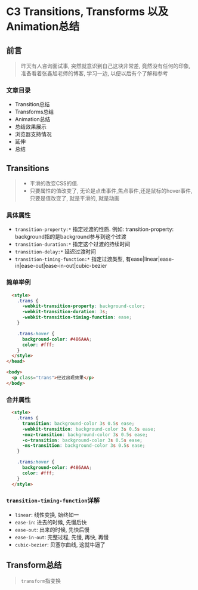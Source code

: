 # C3 Transitions, Transforms 以及 Animation总结

## 前言
 > 昨天有人咨询面试事, 突然就意识到自己这块非常差, 竟然没有任何的印象, 准备看着张鑫旭老师的博客, 学习一边, 以便以后有个了解和参考

### 文章目录
* Transition总结
* Transforms总结
* Animation总结
* 总结效果展示
* 浏览器支持情况
* 延伸
* 总结

## Transitions
> * 平滑的改变CSS的值.
> * 只要属性的值改变了, 无论是点击事件,焦点事件,还是鼠标的hover事件, 只要是值改变了, 就是平滑的, 就是动画

### 具体属性
* `transition-property:*` 指定过渡的性质. 例如: transition-property: background指的是background参与到这个过渡
* `transition-duration:*` 指定这个过渡的持续时间
* `transition-delay:*` 延迟过渡时间
* `transition-timing-function:*` 指定过渡类型, 有ease|linear|ease-in|ease-out|ease-in-out|cubic-bezier

###  简单举例
```html
  <style>
    .trans {
      -webkit-transition-property: background-color;
      -webkit-transition-duration: 3s;
      -webkit-transition-timing-function: ease;
    }

    .trans:hover {
      background-color: #486AAA;
      color: #fff;
    }
  </style>
</head>

<body>
  <p class="trans">经过出现效果</p>
</body>
```

### 合并属性
```html
  <style>
    .trans {
      transition: background-color 3s 0.5s ease;
      -webkit-transition: background-color 3s 0.5s ease;
      -moz-transition: background-color 3s 0.5s ease;
      -o-transition: background-color 3s 0.5s ease;
      -ms-transition: background-color 3s 0.5s ease;
    }

    .trans:hover {
      background-color: #486AAA;
      color: #fff;
    }
  </style>
```

### `transition-timing-function`详解
* `linear`: 线性变换, 始终如一
* `ease-in`: 进去的时候, 先慢后快
* `ease-out`: 出来的时候, 先快后慢
* `ease-in-out`: 完整过程, 先慢, 再快, 再慢
* `cubic-bezier`: 贝塞尔曲线, 这就牛逼了


## Transform总结
> `transform`指变换
> 